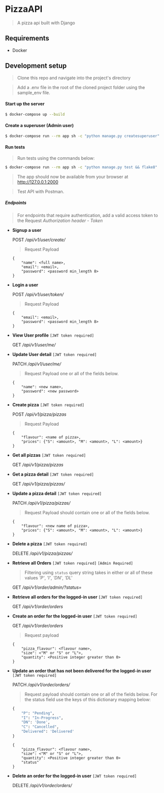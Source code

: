 # PizzaAPI

 > A pizza api built with Django

## Requirements
 - Docker

## Development setup

 > Clone this repo and navigate into the project's directory


> Add a .env file in the root of the cloned project folder using the 
> sample_env file.


#### Start up the server

```bash
$ docker-compose up --build
```


#### Create a superuser (Admin user)

```bash
$ docker-compose run --rm app sh -c "python manage.py createsuperuser"
```


#### Run tests

 > Run tests using the commands below:

```bash
$ docker-compose run --rm app sh -c "python manage.py test && flake8"
```

 >  The app should now be available from your browser at http://127.0.0.1:2000

 > Test API with Postman.

##### Endpoints

 > For endpoints that require authentication, add a valid access token to the Request *Authorization header* - *Token <ACCESS TOKEN>*


- **Signup a user**

   POST */api/v1/user/create/*

    > Request Payload
     
    ```
    {
        "name": <full name>,
        "email": <email>,
        "password": <password min_length 8>  
    }
    ```

-  **Login a user**

   POST */api/v1/user/token/*

    > Request Payload 
    
    ```
    {
        "email": <email>,
        "password": <password min_length 8>  
    }
    ```

    
- **View User profile** `[JWT token required]`

    GET */api/v1/user/me/*
    
    
- **Update User detail** `[JWT token required]`

    PATCH */api/v1/user/me/*
    
    > Request Payload one or all of the fields below.
    
    ```
    {
	    "name": <new name>,
	    "password": <new password>
    }
    ```
    
- **Create pizza** `[JWT token required]`

    POST */api/v1/pizza/pizzas*
    
    > Request Payload
    
    ```
    {
	    "flavour": <name of pizza>,
	    "prices": {"S": <amount>, "M": <amount>, "L": <amount>}
    }
    ```
    
- **Get all pizzas** `[JWT token required]`

    GET */api/v1/pizza/pizzas*

    
- **Get a pizza detail** `[JWT token required]`

    GET */api/v1/pizza/pizzas/<pizza uuid>*
    
    
- **Update a pizza detail** `[JWT token required]`

    PATCH */api/v1/pizza/pizzas/<pizza uuid>*
    
    > Request Payload should contain one or all of the fields below.
    
    ```
    {
	    "flavour": <new name of pizza>,
	    "prices": {"S": <amount>, "M": <amount>, "L": <amount>}
    }
    ```
    
- **Delete a pizza** `[JWT token required]`

    DELETE */api/v1/pizza/pizzas/<pizza uuid>*
  
  
- **Retrieve all Orders** `[JWT token required]` `[Admin Required]`
    
    > Filtering using `status` query string takes in either or all of 
    > these values *'P'*, *'I'*, *'DN'*, *'DL'*
    
    
    GET */api/v1/order/admin/?status=*
    
    
- **Retrieve all orders for the logged-in user** `[JWT token required]`

    GET */api/v1/order/orders*
    

- **Create an order for the logged-in user** `[JWT token required]`

    GET */api/v1/order/orders*
    
    > Request payload 
    
    ```
    {
        "pizza_flavour": <flavour name>,
        "size": <"M" or "S" or "L">,
        "quantity": <Positive integer greater than 0>
    }
    ```
    
- **Update an order that has not been delivered for the logged-in user** `[JWT token required]`

    PATCH */api/v1/order/orders/<order uuid>*
    
    > Request payload should contain one or all of the fields below.
    > For the status field use the keys of this dictionary mapping below:
    
    ```python 
    {
        "P": "Pending",
        "I": "In-Progress",
        "DN": 'Done',
        "C": "Cancelled",
        "Delivered": 'Delivered'
    }
    ```
    
    ```
    {
        "pizza_flavour": <flavour name>,
        "size": <"M" or "S" or "L">,
        "quantity": <Positive integer greater than 0>
        "status"
    }
    ```
    
- **Delete an order for the logged-in user** `[JWT token required]`

    DELETE */api/v1/order/orders/<order uuid>*

